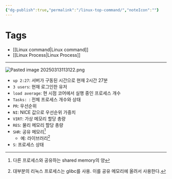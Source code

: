 ```yaml
---
{"dg-publish":true,"permalink":"/linux-top-command/","noteIcon":""}
---
```


# Tags
- [[Linux command\|Linux command]]
- [[Linux Process\|Linux Process]]
---
![Pasted image 20250313113122.png](/img/user/image/Pasted%20image%2020250313113122.png)
- `up 2:27`: 서버가 구동된 시간으로 현재 2시간 27분
- `3 users`: 현재 로그인한 유저
- `load average`: 현 시점 코어에서 실행 중인 프로세스 개수
- `Tasks: `: 전체 프로세스 개수와 상태
- `PR`: 우선순위
- `NI`: NICE 값으로 우선순위 가중치
- `VIRT`: 가상 메모리 할당 총량
- `RES`: 물리 메모리 할당 총량
- `SHR`: 공유 메모리[^1]
	- 예: 라이브러리[^2]
- `S`: 프로세스 상태

[^1]: 다른 프로세스와 공유하는 shared memory의 양

[^2]: 대부분의 리눅스 프로세스는 glibc를 사용. 이를 공유 메모리에 올려서 사용한다.
